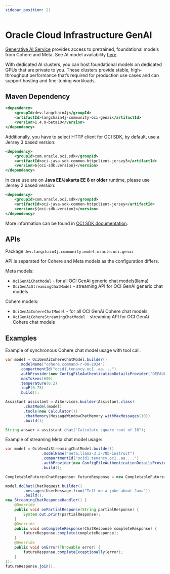 ```yaml
---
sidebar_position: 21
---
```


# Oracle Cloud Infrastructure GenAI

[Generative AI Service](https://www.oracle.com/artificial-intelligence/generative-ai/generative-ai-service)
provides access to pretrained, foundational models from Cohere and Meta.
See AI model availability [here](https://docs.public.oneportal.content.oci.oraclecloud.com/en-us/iaas/Content/generative-ai/pretrained-models.htm).

With dedicated AI clusters, you can host foundational models on dedicated GPUs that are private to you. These clusters provide stable, high-throughput performance that’s required for production use cases and can support hosting and fine-tuning workloads.



## Maven Dependency

```xml
<dependency>
    <groupId>dev.langchain4j</groupId>
    <artifactId>langchain4j-community-oci-genai</artifactId>
    <version>1.4.0-beta10</version>
</dependency>
```

Additionally, you have to select HTTP client for OCI SDK, by default, use a Jersey 3 based version:
```xml
<dependency>
    <groupId>com.oracle.oci.sdk</groupId>
    <artifactId>oci-java-sdk-common-httpclient-jersey3</artifactId>
    <version>${oci-sdk.version}</version>
</dependency>
```

In case use are on **Java EE/Jakarta EE 8 or older** runtime, please use Jersey 2 based version:
```xml
<dependency>
    <groupId>com.oracle.oci.sdk</groupId>
    <artifactId>oci-java-sdk-common-httpclient-jersey</artifactId>
    <version>${oci-sdk.version}</version>
</dependency>
```

More information can be found in [OCI SDK documentation](https://docs.oracle.com/en-us/iaas/Content/API/SDKDocs/javasdk3.htm#javasdk3__HTTP-client-libraries).


## APIs
Package `dev.langchain4j.community.model.oracle.oci.genai`

API is separated for Cohere and Meta models as the configuration differs.

Meta models:
* `OciGenAiChatModel` - for all OCI GenAi generic chat models(llama)
* `OciGenAiStreamingChatModel` - streaming API for OCI GenAi generic chat models

Cohere models:
* `OciGenAiCohereChatModel` - for all OCI GenAi Cohere chat models
* `OciGenAiCohereStreamingChatModel` - streaming API for OCI GenAi Cohere chat models


## Examples

Example of synchronous Cohere chat model usage with tool call:
```java
var model = OciGenAiCohereChatModel.builder()
      .modelName("cohere.command-r-08-2024")
      .compartmentId("ocid1.tenancy.oc1..aa....")
      .authProvider(new ConfigFileAuthenticationDetailsProvider("DEFAULT"))
      .maxTokens(600)
      .temperature(0.2)
      .topP(0.75)
      .build();

Assistant assistant = AiServices.builder(Assistant.class)
        .chatModel(model)
        .tools(new Calculator())
        .chatMemory(MessageWindowChatMemory.withMaxMessages(10))
        .build();

String answer = assistant.chat("Calculate square root of 16");
```

Example of streaming Meta chat model usage:
```java
var model = OciGenAiStreamingChatModel.builder()
                .modelName("meta.llama-3.3-70b-instruct")
                .compartmentId("ocid1.tenancy.oc1..aa....")
                .authProvider(new ConfigFileAuthenticationDetailsProvider("DEFAULT"))
                .build();

CompletableFuture<ChatResponse> futureResponse = new CompletableFuture<>();   

model.doChat(ChatRequest.builder()
        .messages(UserMessage.from("Tell me a joke about Java"))
        .build(), 
new StreamingChatResponseHandler() {
    @Override
    public void onPartialResponse(String partialResponse) {
        System.out.print(partialResponse);
    }
    @Override
    public void onCompleteResponse(ChatResponse completeResponse) {
        futureResponse.complete(completeResponse);
    }
    @Override
    public void onError(Throwable error) {
        futureResponse.completeExceptionally(error);
    }
});
futureResponse.join();
```
